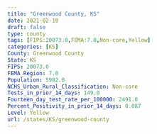 ```yaml
---
title: "Greenwood County, KS"
date: 2021-02-18
draft: false
type: county
tags: [FIPS:20073.0,FEMA:7.0,Non-core,Yellow]
categories: [KS]
County: Greenwood County
State: KS
FIPS: 20073.0
FEMA_Region: 7.0
Population: 5982.0
NCHS_Urban_Rural_Classification: Non-core
Tests_in_prior_14_days: 149.0
Fourteen_day_test_rate_per_100000: 2491.0
Percent_Positivity_in_prior_14_days: 0.087
Level: Yellow
url: /states/KS/greenwood-county
---
```




